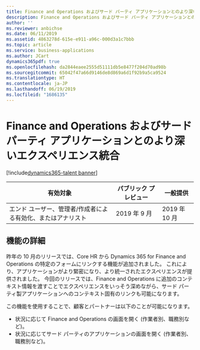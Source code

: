 ```yaml
---
title: Finance and Operations およびサード パーティ アプリケーションとのより深いエクスペリエンス統合
description: Finance and Operations およびサード パーティ アプリケーションとのより深いエクスペリエンス統合
author: ''
ms.reviewer: anbichse
ms.date: 06/11/2019
ms.assetid: 4863278d-615e-e911-a96c-000d3a1c7bbb
ms.topic: article
ms.service: business-applications
ms.author: JCart
dynamics365pdf: true
ms.openlocfilehash: da2844eaee2555d51111db5e8477f204d70ad98b
ms.sourcegitcommit: 65042f47a66d9146de8d869a6d1f92b9a5ca9524
ms.translationtype: HT
ms.contentlocale: ja-JP
ms.lasthandoff: 06/19/2019
ms.locfileid: "1686135"
---
```

# <a name="deeper-experience-integration-with-finance-and-operations-and-third-party-applications"></a>Finance and Operations およびサード パーティ アプリケーションとのより深いエクスペリエンス統合
[!include[dynamics365-talent banner](../includes/dynamics365-talent.md)]

| 有効対象    |  パブリック プレビュー | 一般提供 | 
| ---------- | ---------- |---------- |
|エンド ユーザー、管理者/作成者による有効化、またはアナリスト|2019 年 9 月| 2019 年 10 月|






## <a name="feature-details"></a>機能の詳細
<!--feature detail start -->
昨年の 10 月のリリースでは、Core HR から Dynamics 365 for Finance and Operations の特定のフォームにリンクする機能が追加されました。 これにより、アプリケーションがより緊密になり、より統一されたエクスペリエンスが提供されました。 今回のリリースでは、Finance and Operations に追加のコンテキスト情報を渡すことでエクスペリエンスをいっそう深めながら、サード パーティ製アプリケーションへのコンテキスト固有のリンクも可能になります。 

この機能を使用することで、顧客とパートナーは以下のことが可能になります。  

- 状況に応じて Finance and Operations の画面を開く (作業者別、職務別など)。 
- 状況に応じてサード パーティのアプリケーションの画面を開く (作業者別、職務別など)。
<!--feature detail end -->










